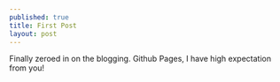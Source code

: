 ```yaml
---
published: true
title: First Post
layout: post
---
```

Finally zeroed in on the blogging. Github Pages, I have high expectation from you!